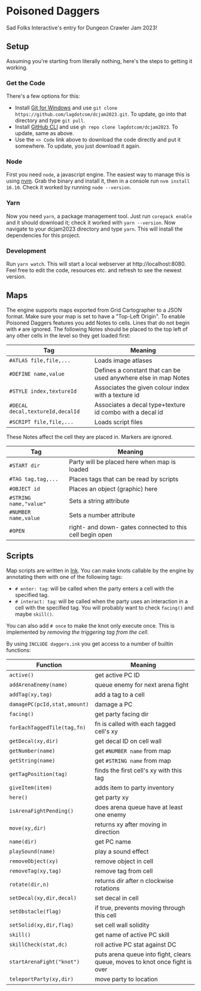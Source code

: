 # Poisoned Daggers

Sad Folks Interactive's entry for Dungeon Crawler Jam 2023!

## Setup

Assuming you're starting from literally nothing, here's the steps to getting it working.

### Get the Code

There's a few options for this:

- Install [Git for Windows](https://gitforwindows.org) and use `git clone https://github.com/lagdotcom/dcjam2023.git`. To update, go into that directory and type `git pull`.
- Install [GitHub CLI](https://cli.github.com) and use `gh repo clone lagdotcom/dcjam2023`. To update, same as above.
- Use the `<> Code` link above to download the code directly and put it somewhere. To update, you just download it again.

### Node

First you need `node`, a javascript engine. The easiest way to manage this is using [nvm](https://github.com/coreybutler/nvm-windows). Grab the binary and install it, then in a console run `nvm install 16.10`. Check it worked by running `node --version`.

### Yarn

Now you need `yarn`, a package management tool. Just run `corepack enable` and it should download it; check it worked with `yarn --version`. Now navigate to your dcjam2023 directory and type `yarn`. This will install the dependencies for this project.

### Development

Run `yarn watch`. This will start a local webserver at http://localhost:8080. Feel free to edit the code, resources etc. and refresh to see the newest version.

## Maps

The engine supports maps exported from Grid Cartographer to a JSON format. Make sure your map is set to have a "Top-Left Origin". To enable Poisoned Daggers features you add Notes to cells. Lines that do not begin with `#` are ignored. The following Notes should be placed to the top left of any other cells in the level so they get loaded first:

| Tag                              | Meaning                                                        |
| -------------------------------- | -------------------------------------------------------------- |
| `#ATLAS file,file,...`           | Loads image atlases                                            |
| `#DEFINE name,value`             | Defines a constant that can be used anywhere else in map Notes |
| `#STYLE index,textureId`         | Associates the given colour index with a texture id            |
| `#DECAL decal,textureId,decalId` | Associates a decal type+texture id combo with a decal id       |
| `#SCRIPT file,file,...`          | Loads script files                                             |

These Notes affect the cell they are placed in. Markers are ignored.

| Tag                    | Meaning                                                  |
| ---------------------- | -------------------------------------------------------- |
| `#START dir`           | Party will be placed here when map is loaded             |
| `#TAG tag,tag,...`     | Places tags that can be read by scripts                  |
| `#OBJECT id`           | Places an object (graphic) here                          |
| `#STRING name,"value"` | Sets a string attribute                                  |
| `#NUMBER name,value`   | Sets a number attribute                                  |
| `#OPEN`                | right- and down- gates connected to this cell begin open |

## Scripts

Map scripts are written in [Ink](https://www.inklestudios.com/ink/). You can make knots callable by the engine by annotating them with one of the following tags:

- `# enter: tag`: will be called when the party enters a cell with the specified tag.
- `# interact: tag`: will be called when the party uses an interaction in a cell with the specified tag. You will probably want to check `facing()` and maybe `skill()`.

You can also add `# once` to make the knot only execute once. This is implemented by _removing the triggering tag from the cell_.

By using `INCLUDE daggers.ink` you get access to a number of builtin functions:

| Function                     | Meaning                                                                     |
| ---------------------------- | --------------------------------------------------------------------------- |
| `active()`                   | get active PC ID                                                            |
| `addArenaEnemy(name)`        | queue enemy for next arena fight                                            |
| `addTag(xy,tag)`             | add a tag to a cell                                                         |
| `damagePC(pcId,stat,amount)` | damage a PC                                                                 |
| `facing()`                   | get party facing dir                                                        |
| `forEachTaggedTile(tag,fn)`  | fn is called with each tagged cell's xy                                     |
| `getDecal(xy,dir)`           | get decal ID on cell wall                                                   |
| `getNumber(name)`            | get `#NUMBER name` from map                                                 |
| `getString(name)`            | get `#STRING name` from map                                                 |
| `getTagPosition(tag)`        | finds the first cell's xy with this tag                                     |
| `giveItem(item)`             | adds item to party inventory                                                |
| `here()`                     | get party xy                                                                |
| `isArenaFightPending()`      | does arena queue have at least one enemy                                    |
| `move(xy,dir)`               | returns xy after moving in direction                                        |
| `name(dir)`                  | get PC name                                                                 |
| `playSound(name)`            | play a sound effect                                                         |
| `removeObject(xy)`           | remove object in cell                                                       |
| `removeTag(xy,tag)`          | remove tag from cell                                                        |
| `rotate(dir,n)`              | returns dir after n clockwise rotations                                     |
| `setDecal(xy,dir,decal)`     | set decal in cell                                                           |
| `setObstacle(flag)`          | if true, prevents moving through this cell                                  |
| `setSolid(xy,dir,flag)`      | set cell wall solidity                                                      |
| `skill()`                    | get name of active PC skill                                                 |
| `skillCheck(stat,dc)`        | roll active PC stat against DC                                              |
| `startArenaFight("knot")`    | puts arena queue into fight, clears queue, moves to knot once fight is over |
| `teleportParty(xy,dir)`      | move party to location                                                      |
